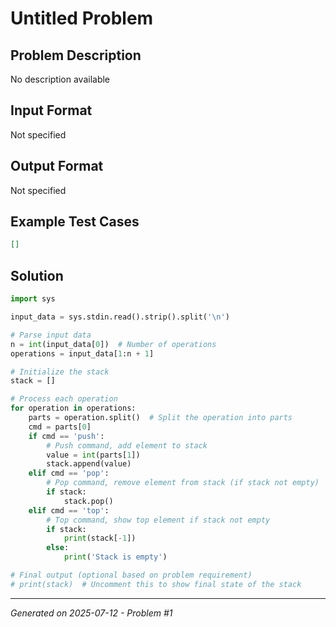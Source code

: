 # Untitled Problem

## Problem Description
No description available

## Input Format
Not specified

## Output Format
Not specified

## Example Test Cases
```json
[]
```

## Solution
```python
import sys

input_data = sys.stdin.read().strip().split('\n')

# Parse input data
n = int(input_data[0])  # Number of operations
operations = input_data[1:n + 1]

# Initialize the stack
stack = []

# Process each operation
for operation in operations:
    parts = operation.split()  # Split the operation into parts
    cmd = parts[0]
    if cmd == 'push':
        # Push command, add element to stack
        value = int(parts[1])
        stack.append(value)
    elif cmd == 'pop':
        # Pop command, remove element from stack (if stack not empty)
        if stack:
            stack.pop()
    elif cmd == 'top':
        # Top command, show top element if stack not empty
        if stack:
            print(stack[-1])
        else:
            print('Stack is empty')

# Final output (optional based on problem requirement)
# print(stack)  # Uncomment this to show final state of the stack
```

---
*Generated on 2025-07-12 - Problem #1*
